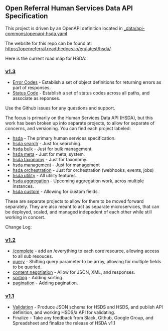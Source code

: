 ## Open Referral Human Services Data API Specification

This project is driven by an OpenAPI definition located in [_data/api-commons/openapi-hsda.yaml](https://github.com/openreferral/api-specification/blob/master/_data/api-commons/openapi-hsda.yaml)

The website for this repo can be found at: https://openreferral.readthedocs.io/en/latest/hsda/

Here is the current road map for HSDA:

### [v1.3](https://github.com/openreferral/api-specification/issues?q=is%3Aissue+is%3Aopen+label%3Av1.3)

- [Error Codes](https://github.com/openreferral/api-specification/issues/47) - Establish a set of object definitions for returning errors as part of responses.
- [Status Code](https://github.com/openreferral/api-specification/issues/48) - Establish a set of status codes across all paths, and associate as reponses.

Use the Github issues for any questions and support.

The focus is primarily on the Human Services Data API (HSDA), but this work has been broken up into separate projects, to allow for separate of concerns, and versioning. You can find each project labeled:

- [hsda](https://github.com/openreferral/api-specification/labels/hsda) - The primary human services specification.
- [hsda search](https://github.com/openreferral/api-specification/labels/hsda-search) - Just for searching.
- [hsda bulk](https://github.com/openreferral/api-specification/labels/hsda-bulk) - Just for bulk management.
- [hsda meta](https://github.com/openreferral/api-specification/labels/hsda-meta) - Just for meta, system.
- [hsda taxonomy](https://github.com/openreferral/api-specification/labels/hsda-taxonomy) - Just for taxonomy.
- [hsda management](https://github.com/openreferral/api-specification/labels/hsda-management) - Just for management
- [hsda orchestration](https://github.com/openreferral/api-specification/labels/hsda-orchestration) - Just for orchestration (webhooks, events, jobs)
- [hsda utility](https://github.com/openreferral/api-specification/labels/hsda-utility) - All utility features.
- [hsda aggregation](https://github.com/openreferral/api-specification/labels/hsda-aggregation) - Upcoming aggregation work, acros multiple instances.
- [hsda custom](https://github.com/openreferral/api-specification/labels/hsda-custom) - Allowing for custom fields.

These are separate projects to allow for them to be moved forward separately. They are also meant to act as separate microservices, that can be deployed, scaled, and managed indepedent of each other while still working in concert.

Change Log:

### [v1.2](https://github.com/openreferral/api-specification/issues?q=is%3Aissue+is%3Aopen+label%3Av1.2)

- [/complete](https://github.com/openreferral/api-specification/issues/45) - add an /everything to each core resource, allowing access to all sub resouces.
- [query](query) - Shifting query parameter to be array, allowing for multiple fields to be queried.
- [content negotiation](https://github.com/openreferral/api-specification/issues/39) - Allow for JSON, XML, and responses.
- [sorting](https://github.com/openreferral/api-specification/issues/12) - Adding sorting.
- [pagination](https://github.com/openreferral/api-specification/issues/10) - Adding pagination.

### [v1.1](https://github.com/openreferral/api-specification/issues?q=is%3Aissue+is%3Aopen+label%3Av1.1)

- [Validation](https://github.com/openreferral/api-specification/issues/43) - Produce JSON schema for HSDS and HSDS, and publish API definition, and working HSDS/a API for validating.
- Finalize - Take any feedback from Slack, Github, Google Group, and Spreadsheet and finalize the release of HSDA v1.1
